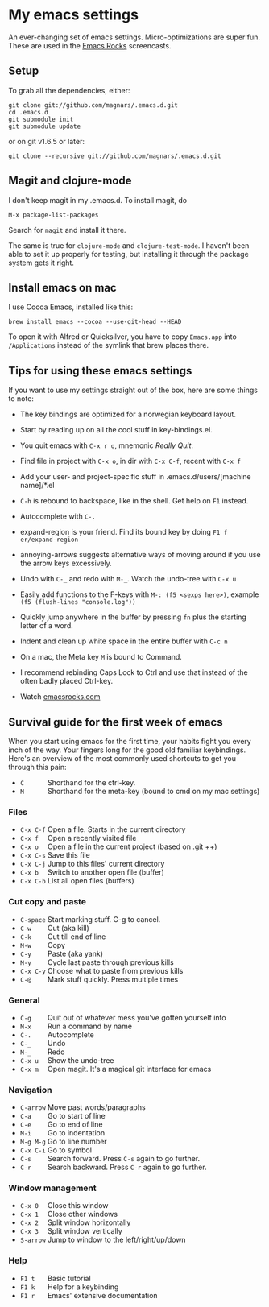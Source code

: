# My emacs settings

An ever-changing set of emacs settings. Micro-optimizations are super fun.
These are used in the [Emacs Rocks](http://emacsrocks.com) screencasts.

## Setup

To grab all the dependencies, either:

    git clone git://github.com/magnars/.emacs.d.git
    cd .emacs.d
    git submodule init
    git submodule update

or on git v1.6.5 or later:

    git clone --recursive git://github.com/magnars/.emacs.d.git


## Magit and clojure-mode

I don't keep magit in my .emacs.d. To install magit, do

    M-x package-list-packages

Search for `magit` and install it there.

The same is true for `clojure-mode` and `clojure-test-mode`. I haven't
been able to set it up properly for testing, but installing it through
the package system gets it right.

## Install emacs on mac

I use Cocoa Emacs, installed like this:

    brew install emacs --cocoa --use-git-head --HEAD

To open it with Alfred or Quicksilver, you have to copy `Emacs.app` into
`/Applications` instead of the symlink that brew places there.

## Tips for using these emacs settings

If you want to use my settings straight out of the box, here are some things to note:

 * The key bindings are optimized for a norwegian keyboard layout.

 * Start by reading up on all the cool stuff in key-bindings.el.

 * You quit emacs with `C-x r q`, mnemonic *Really Quit*.

 * Find file in project with `C-x o`, in dir with `C-x C-f`, recent with `C-x f`

 * Add your user- and project-specific stuff in .emacs.d/users/[machine name]/*.el

 * `C-h` is rebound to backspace, like in the shell. Get help on `F1` instead.

 * Autocomplete with `C-.`

 * expand-region is your friend. Find its bound key by doing `F1 f er/expand-region`

 * annoying-arrows suggests alternative ways of moving around if you use the
   arrow keys excessively.

 * Undo with `C-_` and redo with `M-_`. Watch the undo-tree with `C-x u`

 * Easily add functions to the F-keys with `M-: (f5 <sexps here>)`, example `(f5 (flush-lines "console.log"))`

 * Quickly jump anywhere in the buffer by pressing `fn` plus the starting letter of a word.

 * Indent and clean up white space in the entire buffer with `C-c n`

 * On a mac, the Meta key `M` is bound to Command.

 * I recommend rebinding Caps Lock to Ctrl and use that instead of the often badly placed Ctrl-key.

 * Watch [emacsrocks.com](http://emacsrocks.com)

## Survival guide for the first week of emacs

When you start using emacs for the first time, your habits fight you every inch
of the way. Your fingers long for the good old familiar keybindings. Here's an
overview of the most commonly used shortcuts to get you through this pain:

* `C      ` Shorthand for the ctrl-key.
* `M      ` Shorthand for the meta-key (bound to cmd on my mac settings)

### Files

* `C-x C-f` Open a file. Starts in the current directory
* `C-x f  ` Open a recently visited file
* `C-x o  ` Open a file in the current project (based on .git ++)
* `C-x C-s` Save this file
* `C-x C-j` Jump to this files' current directory
* `C-x b  ` Switch to another open file (buffer)
* `C-x C-b` List all open files (buffers)

### Cut copy and paste

* `C-space` Start marking stuff. C-g to cancel.
* `C-w    ` Cut (aka kill)
* `C-k    ` Cut till end of line
* `M-w    ` Copy
* `C-y    ` Paste (aka yank)
* `M-y    ` Cycle last paste through previous kills
* `C-x C-y` Choose what to paste from previous kills
* `C-@    ` Mark stuff quickly. Press multiple times

### General

* `C-g    ` Quit out of whatever mess you've gotten yourself into
* `M-x    ` Run a command by name
* `C-.    ` Autocomplete
* `C-_    ` Undo
* `M-_    ` Redo
* `C-x u  ` Show the undo-tree
* `C-x m  ` Open magit. It's a magical git interface for emacs

### Navigation

* `C-arrow` Move past words/paragraphs
* `C-a    ` Go to start of line
* `C-e    ` Go to end of line
* `M-i    ` Go to indentation
* `M-g M-g` Go to line number
* `C-x C-i` Go to symbol
* `C-s    ` Search forward. Press `C-s` again to go further.
* `C-r    ` Search backward. Press `C-r` again to go further.

### Window management

* `C-x 0  ` Close this window
* `C-x 1  ` Close other windows
* `C-x 2  ` Split window horizontally
* `C-x 3  ` Split window vertically
* `S-arrow` Jump to window to the left/right/up/down

### Help

* `F1 t   ` Basic tutorial
* `F1 k   ` Help for a keybinding
* `F1 r   ` Emacs' extensive documentation
